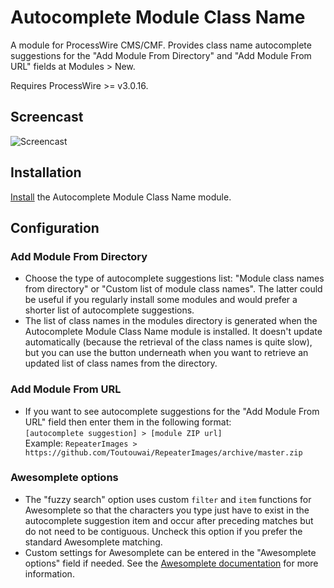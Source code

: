 # Autocomplete Module Class Name

A module for ProcessWire CMS/CMF. Provides class name autocomplete suggestions for the "Add Module From Directory" and "Add Module From URL" fields at Modules > New.

Requires ProcessWire >= v3.0.16.

## Screencast

![Screencast](https://user-images.githubusercontent.com/1538852/60233595-10562000-98f5-11e9-9888-90421a99e21c.gif)

## Installation

[Install](http://modules.processwire.com/install-uninstall/) the Autocomplete Module Class Name module.

## Configuration

### Add Module From Directory

* Choose the type of autocomplete suggestions list: "Module class names from directory" or "Custom list of module class names". The latter could be useful if you regularly install some modules and would prefer a shorter list of autocomplete suggestions.
* The list of class names in the modules directory is generated when the Autocomplete Module Class Name module is installed. It doesn't update automatically (because the retrieval of the class names is quite slow), but you can use the button underneath when you want to retrieve an updated list of class names from the directory.

### Add Module From URL

* If you want to see autocomplete suggestions for the "Add Module From URL" field then enter them in the following format:  
`[autocomplete suggestion] > [module ZIP url]`  
Example: `RepeaterImages > https://github.com/Toutouwai/RepeaterImages/archive/master.zip`

### Awesomplete options

* The "fuzzy search" option uses custom `filter` and `item` functions for Awesomplete so that the characters you type just have to exist in the autocomplete suggestion item and occur after preceding matches but do not need to be contiguous. Uncheck this option if you prefer the standard Awesomplete matching.
* Custom settings for Awesomplete can be entered in the "Awesomplete options" field if needed. See the [Awesomplete documentation](https://leaverou.github.io/awesomplete/) for more information.
